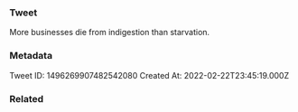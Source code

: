 ### Tweet
More businesses die from indigestion than starvation.

### Metadata
Tweet ID: 1496269907482542080
Created At: 2022-02-22T23:45:19.000Z

### Related

